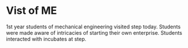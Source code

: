 # Vist of ME
1st year students of mechanical engineering visited step today. Students were made aware of intricacies of starting their own enterprise. Students interacted with incubates at step.
